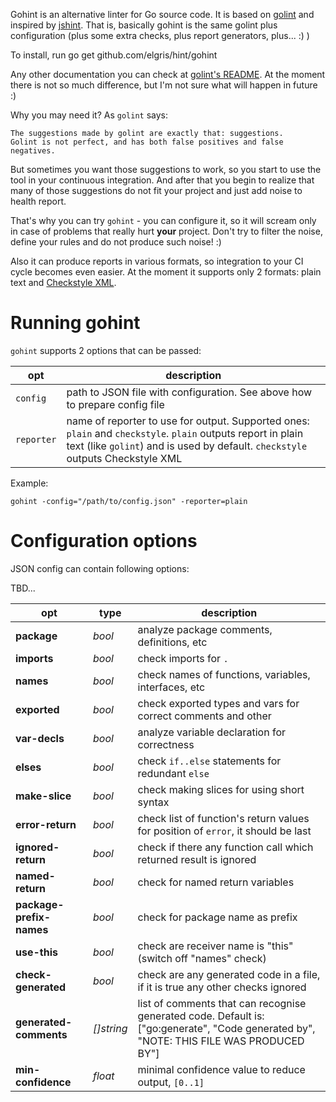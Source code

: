 Gohint is an alternative linter for Go source code. It is based on
[golint](https://github.com/golang/lint/golint) and inspired by [jshint](http://www.jshint.com/).
That is, basically gohint is the same golint plus configuration (plus some extra checks,
plus report generators, plus... :) )

To install, run
  go get github.com/elgris/hint/gohint

Any other documentation you can check at [golint's README](https://github.com/golang/lint/blob/master/README).
At the moment there is not so much difference, but I'm not sure what will happen in future :)

Why you may need it? As `golint` says:

```
The suggestions made by golint are exactly that: suggestions.
Golint is not perfect, and has both false positives and false negatives.
```

But sometimes you want those suggestions to work, so you start to use the tool
in your continuous integration. And after that you begin to realize that many of
those suggestions do not fit your project and just add noise to health report.

That's why you can try `gohint` - you can configure it, so it will scream only
in case of problems that really hurt **your** project. Don't try to filter the noise,
define your rules and do not produce such noise! :)

Also it can produce reports in various formats, so integration to your CI cycle becomes even easier.
At the moment it supports only 2 formats: plain text and [Checkstyle XML](http://checkstyle.sourceforge.net/).

# Running gohint

`gohint` supports 2 options that can be passed:

| opt        | description                                                                                                                                                                                     |
|------------|-------------------------------------------------------------------------------------------------------------------------------------------------------------------------------------------------|
| `config`   | path to JSON file with configuration. See above how to prepare config file                                                                                                                      |
| `reporter` | name of reporter to use for output. Supported ones: `plain` and `checkstyle`.  `plain` outputs report in plain text (like `golint`) and is used by default. `checkstyle` outputs Checkstyle XML |

Example:

```
gohint -config="/path/to/config.json" -reporter=plain
```


# Configuration options

JSON config can contain following options:

TBD...

| opt                      | type        | description                                                                                                                                       |
|--------------------------|-------------|---------------------------------------------------------------------------------------------------------------------------------------------------|
| **package**              | *bool*      | analyze package comments, definitions, etc                                                                                                        |
| **imports**              | *bool*      | check imports for `.`                                                                                                                             |
| **names**                | *bool*      | check names of functions, variables, interfaces, etc                                                                                              |
| **exported**             | *bool*      | check exported types and vars for correct comments and other                                                                                      |
| **var-decls**            | *bool*      | analyze variable declaration for correctness                                                                                                      |
| **elses**                | *bool*      | check `if..else` statements for redundant `else`                                                                                                  |
| **make-slice**           | *bool*      | check making slices for using short syntax                                                                                                        |
| **error-return**         | *bool*      | check list of function's return values for position of `error`, it should be last                                                                 |
| **ignored-return**       | *bool*      | check if there any function call which returned result is ignored                                                                                 |
| **named-return**         | *bool*      | check for named return variables                                                                                                                  |
| **package-prefix-names** | *bool*      | check for package name as prefix                                                                                                                  |
| **use-this**             | *bool*      | check are receiver name is "this" (switch off  "names" check)                                                                                     |
| **check-generated**      | *bool*      | check are any generated code in a file, if it is true any other checks ignored                                                                    |
| **generated-comments**   | *[]string*  | list of comments that can recognise generated code. Default is: ["go:generate", "Code generated by", "NOTE: THIS FILE WAS PRODUCED BY"]           |
| **min-confidence**       | *float*     | minimal confidence value to reduce output, `[0..1]`                                                                                               |
